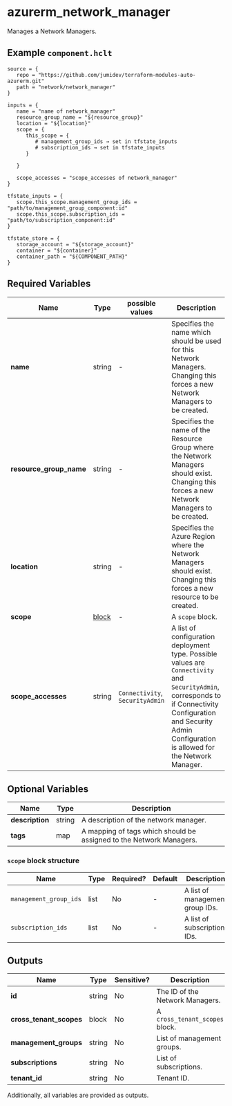 # azurerm_network_manager

Manages a Network Managers.

## Example `component.hclt`

```hcl
source = {
   repo = "https://github.com/jumidev/terraform-modules-auto-azurerm.git"   
   path = "network/network_manager"   
}

inputs = {
   name = "name of network_manager"   
   resource_group_name = "${resource_group}"   
   location = "${location}"   
   scope = {
      this_scope = {
         # management_group_ids → set in tfstate_inputs
         # subscription_ids → set in tfstate_inputs
      }
      
   }
   
   scope_accesses = "scope_accesses of network_manager"   
}

tfstate_inputs = {
   scope.this_scope.management_group_ids = "path/to/management_group_component:id"   
   scope.this_scope.subscription_ids = "path/to/subscription_component:id"   
}

tfstate_store = {
   storage_account = "${storage_account}"   
   container = "${container}"   
   container_path = "${COMPONENT_PATH}"   
}

```

## Required Variables

| Name | Type |  possible values |  Description |
| ---- | --------- |  ----------- | ----------- |
| **name** | string |  -  |  Specifies the name which should be used for this Network Managers. Changing this forces a new Network Managers to be created. | 
| **resource_group_name** | string |  -  |  Specifies the name of the Resource Group where the Network Managers should exist. Changing this forces a new Network Managers to be created. | 
| **location** | string |  -  |  Specifies the Azure Region where the Network Managers should exist. Changing this forces a new resource to be created. | 
| **scope** | [block](#scope-block-structure) |  -  |  A `scope` block. | 
| **scope_accesses** | string |  `Connectivity`, `SecurityAdmin`  |  A list of configuration deployment type. Possible values are `Connectivity` and `SecurityAdmin`, corresponds to if Connectivity Configuration and Security Admin Configuration is allowed for the Network Manager. | 

## Optional Variables

| Name | Type |  Description |
| ---- | --------- |  ----------- |
| **description** | string |  A description of the network manager. | 
| **tags** | map |  A mapping of tags which should be assigned to the Network Managers. | 

### `scope` block structure

| Name | Type | Required? | Default | Description |
| ---- | ---- | --------- | ------- | ----------- |
| `management_group_ids` | list | No | - | A list of management group IDs. |
| `subscription_ids` | list | No | - | A list of subscription IDs. |



## Outputs

| Name | Type | Sensitive? | Description |
| ---- | ---- | --------- | --------- |
| **id** | string | No  | The ID of the Network Managers. | 
| **cross_tenant_scopes** | block | No  | A `cross_tenant_scopes` block. | 
| **management_groups** | string | No  | List of management groups. | 
| **subscriptions** | string | No  | List of subscriptions. | 
| **tenant_id** | string | No  | Tenant ID. | 

Additionally, all variables are provided as outputs.
